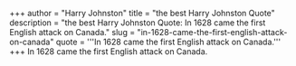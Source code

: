 +++
author = "Harry Johnston"
title = "the best Harry Johnston Quote"
description = "the best Harry Johnston Quote: In 1628 came the first English attack on Canada."
slug = "in-1628-came-the-first-english-attack-on-canada"
quote = '''In 1628 came the first English attack on Canada.'''
+++
In 1628 came the first English attack on Canada.
